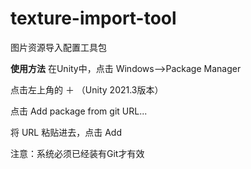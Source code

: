 # texture-import-tool
图片资源导入配置工具包

**使用方法**
在Unity中，点击 Windows——>Package Manager

点击左上角的 ＋ （Unity 2021.3版本）

点击 Add package from git URL... 

将 URL 粘贴进去，点击 Add

注意：系统必须已经装有Git才有效
